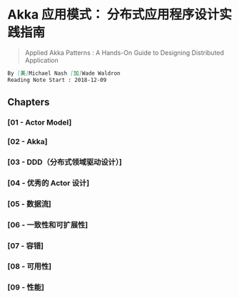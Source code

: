 # Akka 应用模式： 分布式应用程序设计实践指南
> Applied Akka Patterns : A Hands-On Guide to Designing Distributed Application
```md
By [美]Michael Nash [加]Wade Waldron
Reading Note Start : 2018-12-09
```

## Chapters

### [01 - Actor Model]
### [02 - Akka]
### [03 - DDD（分布式领域驱动设计）]
### [04 - 优秀的 Actor 设计]
### [05 - 数据流]
### [06 - 一致性和可扩展性]
### [07 - 容错]
### [08 - 可用性]
### [09 - 性能]